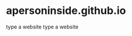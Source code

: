 # apersoninside.github.io


<title>Proxy</title>
type a website
<!DOCTYPE HTML>

<html>
  
  <title>Proxy</title>
type a website


<script> function wait(ms) { var d = new Date(); var d2 = null; do { d2 = new Date(); } while(d2-d < ms); }
const queryString = window.location.search;
const urlParams = new URLSearchParams(queryString);
if (urlParams.has('url')) {
	const website = urlParams.get('url');
	const ico = "http://www.google.com/s2/favicons?domain=" + website;
	wait(1000);
	document.getElementById("bruv").innerHTML = '<iframe src="' + decodeURIComponent(website) + '" width="100%" height="100%" style="position:fixed; top:0; left:0; bottom:50; right:0; width:100%; height:100%; border:none; margin:0; padding:0; overflow:hidden; z-index:999999;">';
	document.getElementById("icon").href = decodeURIComponent(urlParams.get('icon'));
}
</script>
</html>
